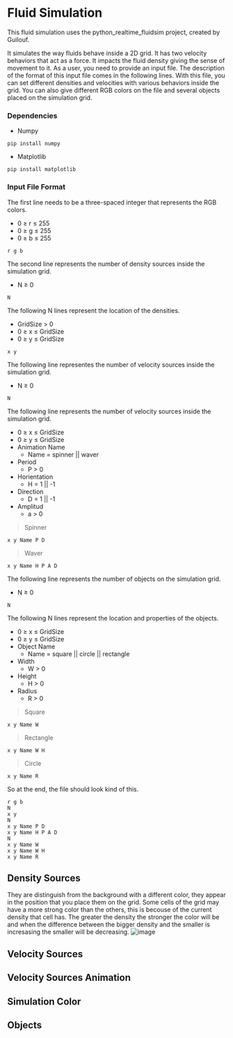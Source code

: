 # Fluid Simulation
This fluid simulation uses the python_realtime_fluidsim project, created by Guilouf.

It simulates the way fluids behave inside a 2D grid. It has two velocity behaviors that act as a force. It impacts the fluid density giving the sense of movement to it. As a user, you need to provide an input file. The description of the format of this input file comes in the following lines. With this file, you can set different densities and velocities with various behaviors inside the grid. You can also give different RGB colors on the file and several objects placed on the simulation grid.
### Dependencies
- Numpy
```
pip install numpy
```
- Matplotlib
```
pip install matplotlib
```
### Input File Format
The first line needs to be a three-spaced integer that represents the RGB colors.
- 0 ≥ r ≤ 255
- 0 ≥ g ≤ 255
- 0 ≥ b ≤ 255
```
r g b
```
The second line represents the number of density sources inside the simulation grid.
- N ≥ 0
```
N
```
The following N lines represent the location of the densities.
- GridSize > 0
- 0 ≥ x ≤ GridSize
- 0 ≥ y ≤ GridSize
```
x y
```
The following line representes the number of velocity sources inside the simulation grid.
- N ≥ 0
```
N
```
The following line represents the number of velocity sources inside the simulation grid.
- 0 ≥ x ≤ GridSize
- 0 ≥ y ≤ GridSize
- Animation Name
  - Name = spinner || waver
- Period
  - P > 0
- Horientation
  - H = 1 || -1 
- Direction
  - D = 1 || -1
- Amplitud
  - a > 0
> Spinner
```
x y Name P D
```
> Waver
```
x y Name H P A D
```
The following line represents the number of objects on the simulation grid.
- N ≥ 0
```
N
```
The following N lines represent the location and properties of the objects.
- 0 ≥ x ≤ GridSize
- 0 ≥ y ≤ GridSize
- Object Name
  - Name = square || circle || rectangle
- Width
  - W > 0
- Height
  - H > 0
- Radius
  - R > 0
> Square
```
x y Name W
```
> Rectangle
```
x y Name W H
```
> Circle
```
x y Name R
```
So at the end, the file should look kind of this.
```
r g b
N
x y
N
x y Name P D
x y Name H P A D
N
x y Name W
x y Name W H
x y Name R
```
## Density Sources
They are distinguish from the background with a different color, they appear in the position that you place them on the grid. Some cells of the grid may have a more strong color than the others, this is becouse of the current density that cell has. The greater the density the stronger the color will be and when the difference between the bigger density and the smaller is incresasing the smaller will be decreasing.
![image](https://user-images.githubusercontent.com/47803931/114803500-cdc93600-9d5c-11eb-9342-731db921bf70.png)
## Velocity Sources
## Velocity Sources Animation
## Simulation Color
## Objects
